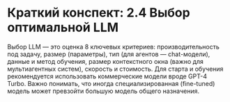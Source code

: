 # Краткий конспект: 2.4 Выбор оптимальной LLM

Выбор LLM — это оценка 8 ключевых критериев: производительность под задачу, размер (параметры), тип (для агентов — chat-модели), данные и метод обучения, размер контекстного окна (важно для мультиагентных систем), скорость и стоимость. Для старта и обучения рекомендуется использовать коммерческие модели вроде GPT-4 Turbo. Важно понимать, что иногда специализированная (fine-tuned) модель может превзойти большую модель общего назначения. 